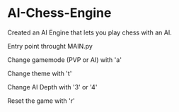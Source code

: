 # AI-Chess-Engine
Created an AI Engine that lets you play chess with an AI. 

Entry point throught MAIN.py

Change gamemode (PVP or AI) with 'a'

Change theme with 't'

Change AI Depth with '3' or '4'

Reset the game with 'r'
